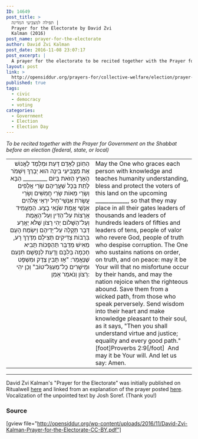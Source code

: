 ```yaml
---
ID: 14649
post_title: >
  תפילה למצביעי המדינה |
  Prayer for the Electorate by David Zvi
  Kalman (2016)
post_name: prayer-for-the-electorate
author: David Zvi Kalman
post_date: 2016-11-08 23:07:17
post_excerpt: |
  A prayer for the electorate to be recited together with the Prayer for Government on the Shabbat before an election (federal, state, or local). David Zvi Kalman's "Prayer for the Electorate" was initially published on Ritualwell <a href="http://ritualwell.org/ritual/prayer-electorate">here</a> and linked from an explanation of the prayer posted <a href="http://ritualwell.org/blog/why-we-need-prayer-electorate">here</a>. Vocalization of the unpointed text by Josh Soref. (Thank you!)
layout: post
link: >
  http://opensiddur.org/prayers-for/collective-welfare/election/prayer-for-the-electorate/
published: true
tags:
  - civic
  - democracy
  - voting
categories:
  - Government
  - Election
  - Election Day
---
```

<div class="english">
<em>To be recited together with the Prayer for Government on the Shabbat before an election (federal, state, or local)</em>
</div>

<table style="margin-left: auto;margin-right: auto;">
<tbody>
<tr><td style="vertical-align:top;" width="46%">
<div class="liturgy" style="text-align: right;"><span lang="he">
הַחֽוֹנֵן ‏לְאָדָם דַּעַת
וּמְלַמֶד לֶאֱנוֹשׁ בִּינָה
הוּא יְבָרֵךְ וְיִשְׁמֹר‎
אֶת מַצְבִּיעֵי הָאָרֶץ הַזֹּאת
בַּיּוֹם‏ _________ הַבָּא
לָתֵת בְּכָל שַׁעֲרֵיהֶם
שָׂרֵי אֲלָפִים וְשָׂרֵי מֵאוֹת
שָׂרֵי חֲמִשִּׁים וְשָׂרֵי עֲשָׂרֹת
אַנְשֵׁי־חַיִל יִרְאֵי אֱלֹהִים
אַנְשֵׁי אֱמֶת שֹׂנְאֵי בָצַע.
הַמַעֲמִיד אֲרָצוֹת עַל־הַדִּין
וְעַל־הָאֱמֶת וְעַל־הַשָּׁלוֹם
יְהִי רָצוֹן שֶׁלֹּא יֶאֱרַע
דְּבַר תְּקָלָה עַל־יְדֵיהֶם
וַיִּשְׂמַח הָעָם בִּרְבוֹת צַדִּיקִים
תַּצִילֵם מִדֶּרֶךְ רָע,
מֵאִישׁ מְדַבֵּר תַּהְפֻּכוֹת
תָּבִיא חָכְמָה בְּלִבָּם
וָדָעַת לְנַפְשָׁם תִּנְעַם
שֶׁנֶּאֱמַר:
"אָז תָּבִין צֶדֶק וּמִשְׁפָּט
וּמֵישָׁרִים כָּל־מַעְגַּל־טוֹב"
וְכֵן יהִי רָצוֹן
וְנֹאמַר אָמֵן:
</span></div></td>

<td style="vertical-align:top;" width="53%"><div class="english">
May the One who graces
each person with knowledge
and teaches humanity understanding,
bless and protect the voters of this land
on the upcoming ____________,
so that they may place in all their gates
leaders of thousands and leaders of hundreds
leaders of fifties and leaders of tens,
people of valor who revere God,
people of truth who despise corruption.
The One who sustains nations
on order, on truth, and on peace:
may it be Your will
that no misfortune occur by their hands,
and may the nation rejoice
when the righteous abound.
Save them from a wicked path,
from those who speak perversely.
Send wisdom into their heart
and make knowledge pleasant to their soul,
as it says, "Then you shall understand
virtue and justice; equality and every good path."[foot]Proverbs 2:9[/foot]&nbsp;
And may it be Your will.
And let us say: Amen.
</div></td>
</tr>
</tbody>
</tbody></table>

<hr />
David Zvi Kalman's "Prayer for the Electorate" was initially published on Ritualwell <a href="http://ritualwell.org/ritual/prayer-electorate">here</a> and linked from an explanation of the prayer posted <a href="http://ritualwell.org/blog/why-we-need-prayer-electorate">here</a>. Vocalization of the unpointed text by Josh Soref. (Thank you!)

<h3>Source</h3>

[gview file="http://opensiddur.org/wp-content/uploads/2016/11/David-Zvi-Kalman-Prayer-for-the-Electorate-CC-BY.pdf"]
